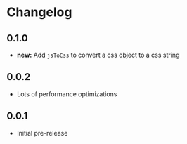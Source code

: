 # Changelog

## 0.1.0

- **new:** Add `jsToCss` to convert a css object to a css string

## 0.0.2

- Lots of performance optimizations

## 0.0.1

- Initial pre-release
